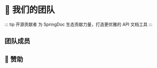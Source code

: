 # 🚀 我们的团队

::: tip 开源贡献者
为 SpringDoc 生态贡献力量，打造更优雅的 API 文档工具
:::

## 团队成员
<TeamMembers></TeamMembers>

## 💝 赞助
<SponsorSection></SponsorSection>
